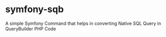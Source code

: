# symfony-sqb
A simple Symfony Command that helps in converting Native SQL Query in QueryBuilder PHP Code
